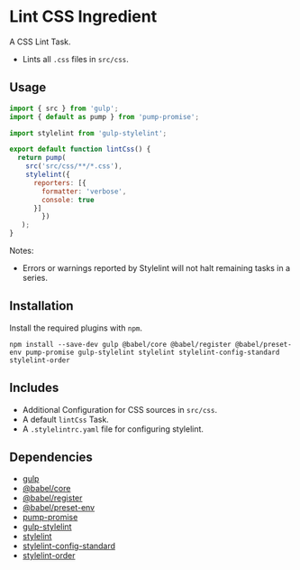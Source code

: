 Lint CSS Ingredient
================================================================================

A CSS Lint Task.

- Lints all `.css` files in `src/css`.

Usage
--------------------------------------------------------------------------------

```javascript
import { src } from 'gulp';
import { default as pump } from 'pump-promise';

import stylelint from 'gulp-stylelint';

export default function lintCss() {
  return pump(
    src('src/css/**/*.css'),
    stylelint({
      reporters: [{
        formatter: 'verbose',
        console: true
      }]
		})
   );
}
```

Notes:
- Errors or warnings reported by Stylelint will not halt remaining tasks in a series.

Installation
--------------------------------------------------------------------------------

Install the required plugins with `npm`.

`npm install --save-dev gulp @babel/core @babel/register @babel/preset-env pump-promise gulp-stylelint stylelint stylelint-config-standard stylelint-order`

Includes
--------------------------------------------------------------------------------

- Additional Configuration for CSS sources in `src/css`.
- A default `lintCss` Task.
- A `.stylelintrc.yaml` file for configuring stylelint.

Dependencies
--------------------------------------------------------------------------------

- [gulp](https://www.npmjs.com/package/gulp)
- [@babel/core](https://www.npmjs.com/package/@babel/core)
- [@babel/register](https://www.npmjs.com/package/@babel/register)
- [@babel/preset-env](https://www.npmjs.com/package/@babel/preset-env)
- [pump-promise](https://www.npmjs.com/package/pump-promise)
- [gulp-stylelint](https://www.npmjs.com/package/gulp-stylelint)
- [stylelint](https://www.npmjs.com/package/stylelint)
- [stylelint-config-standard](https://www.npmjs.com/package/stylelint-config-standard)
- [stylelint-order](https://www.npmjs.com/package/stylelint-order)
